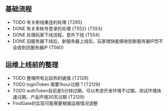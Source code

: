 ## 基础流程

- TODO 有关断线重连的处理 {T295}
- DONE 有关多帐号登录的处理 {T552} {T553}
- DONE 处理玩家下线流程，意外下线 {T554}
- DONE 旧服务器下线后，新服务器上线后，玩家很快能够收到新服务器IP而不会收到旧服务器IP {T560}

## 运维上线前的整理

- TODO 整理所有比较热的键值 {T2129}
- TODO loginToken 需要1hour过期？{T2129}
- TODO authToken目前是5分钟过期，可以考虑开发环境不过期，测试环境快速过期，产品环境30天过期 {T2129}
- FindGate的实现可能需要根据运维情况调整

